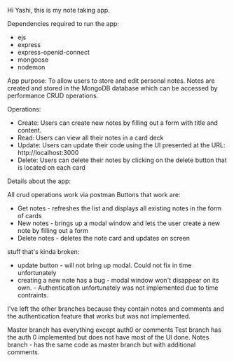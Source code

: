 Hi Yashi, this is my note taking app.

Dependencies required to run the app:

- ejs
- express
- express-openid-connect
- mongoose
- nodemon

App purpose:
To allow users to store and edit personal notes. Notes are created and stored in the MongoDB database which can be accessed by performance CRUD operations.

Operations:

- Create: Users can create new notes by filling out a form with title and content.
- Read: Users can view all their notes in a card deck
- Update: Users can update their code using the UI presented at the URL: http://localhost:3000
- Delete: Users can delete their notes by clicking on the delete button that is located on each card

Details about the app:

All crud operations work via postman
Buttons that work are: 
- Get notes - refreshes the list and displays all existing notes in the form of cards 
- New notes - brings up a modal window and lets the user create a new note by filling out a form 
- Delete notes - deletes the note card and updates on screen

stuff that's kinda broken: 
- update button - will not bring up modal. Could not fix in time unfortunately 
- creating a new note has a bug - modal window won't disappear on its own. - Authentication unfortunately was not implemented due to time contraints.

I've left the other branches because they contain notes and comments and the authentication feature that works but was not implemented.

Master branch has everything except auth0 or comments Test branch has the auth 0 implemented but does not have most of the UI done. Notes branch - has the same code as master branch but with additional comments.
